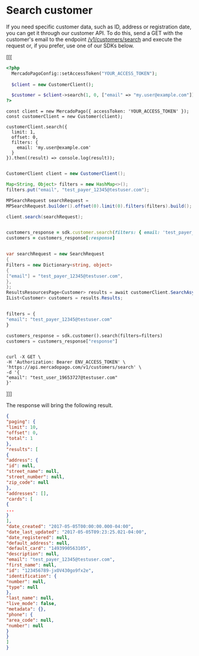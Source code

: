 # Search customer

If you need specific customer data, such as ID, address or registration date, you can get it through our customer API. To do this, send a GET with the customer's email to the endpoint [/v1/customers/search](/developers/en/reference/customers/_customers_search/get) and execute the request or, if you prefer, use one of our SDKs below.

[[[

```php
<?php
  MercadoPagoConfig::setAccessToken("YOUR_ACCESS_TOKEN");
  
  $client = new CustomerClient();

  $customer = $client->search(1, 0, ["email" => "my.user@example.com"]);
?>
```
```node
const client = new MercadoPago({ accessToken: 'YOUR_ACCESS_TOKEN' });
const customerClient = new Customer(client);

customerClient.search({ 
  limit: 1, 
  offset: 0, 
  filters: {
    email: 'my.user@example.com'
  } 
}).then((result) => console.log(result));
```
```java

CustomerClient client = new CustomerClient();

Map<String, Object> filters = new HashMap<>();
filters.put("email", "test_payer_12345@testuser.com");

MPSearchRequest searchRequest =
MPSearchRequest.builder().offset(0).limit(0).filters(filters).build();

client.search(searchRequest);


```
```ruby

customers_response = sdk.customer.search(filters: { email: 'test_payer_12345@testuser.com' })
customers = customers_response[:response]

```
```csharp

var searchRequest = new SearchRequest
{
Filters = new Dictionary<string, object>
{
["email"] = "test_payer_12345@testuser.com",
},
};
ResultsResourcesPage<Customer> results = await customerClient.SearchAsync(searchRequest);
IList<Customer> customers = results.Results;

```
```python

filters = {
"email": "test_payer_12345@testuser.com"
}

customers_response = sdk.customer().search(filters=filters)
customers = customers_response["response"]

```
```curl

curl -X GET \
-H 'Authorization: Bearer ENV_ACCESS_TOKEN' \
'https://api.mercadopago.com/v1/customers/search' \
-d '{
"email": "test_user_19653727@testuser.com"
}'
```
]]]

The response will bring the following result.

```json
{
"paging": {
"limit": 10,
"offset": 0,
"total": 1
},
"results": [
{
"address": {
"id": null,
"street_name": null,
"street_number": null,
"zip_code": null
},
"addresses": [],
"cards": [
{
...
}
],
"date_created": "2017-05-05T00:00:00.000-04:00",
"date_last_updated": "2017-05-05T09:23:25.021-04:00",
"date_registered": null,
"default_address": null,
"default_card": "1493990563105",
"description": null,
"email": "test_payer_12345@testuser.com",
"first_name": null,
"id": "123456789-jxOV430go9fx2e",
"identification": {
"number": null,
"type": null
},
"last_name": null,
"live_mode": false,
"metadata": {},
"phone": {
"area_code": null,
"number": null
}
}
]
}
```


